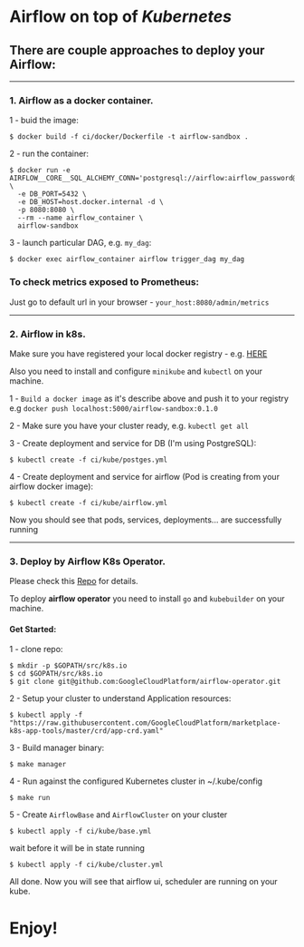 # Airflow on top of *Kubernetes*

## There are couple approaches to deploy your Airflow:

--------------------------------------------

### 1. Airflow as a docker container.

1 - buid the image:

  `$ docker build -f ci/docker/Dockerfile -t airflow-sandbox .`

2 - run the container:

  ```
  $ docker run -e AIRFLOW__CORE__SQL_ALCHEMY_CONN='postgresql://airflow:airflow_password@host.docker.internal/airflow' \
    -e DB_PORT=5432 \
    -e DB_HOST=host.docker.internal -d \
    -p 8080:8080 \
    --rm --name airflow_container \
    airflow-sandbox
  ```

3 - launch particular DAG, e.g. `my_dag`:

  `$ docker exec airflow_container airflow trigger_dag my_dag`


### To check metrics exposed to Prometheus:

Just go to default url in your browser - `your_host:8080/admin/metrics`

--------------------------------------------

### 2. Airflow in k8s.

Make sure you have registered your local docker registry - e.g. [HERE](https://docs.docker.com/registry/)

Also you need to install and configure `minikube` and `kubectl` on your machine.

1 - `Build a docker image` as it's describe above and push it to your registry e.g `docker push localhost:5000/airflow-sandbox:0.1.0`

2 - Make sure you have your cluster ready, e.g. `kubectl get all`

3 - Create deployment and service for DB (I'm using PostgreSQL):

  `$ kubectl create -f ci/kube/postges.yml`

4 - Create deployment and service for airflow (Pod is creating from your airflow docker image):

  `$ kubectl create -f ci/kube/airflow.yml`

Now you should see that pods, services, deployments... are successfully running

--------------------------------------------

### 3. Deploy by Airflow K8s Operator.

Please check this [Repo](https://github.com/GoogleCloudPlatform/airflow-operator) for details.

To deploy **airflow operator** you need to install `go` and `kubebuilder` on your machine.

#### Get Started:

1 - clone repo:

  ```
  $ mkdir -p $GOPATH/src/k8s.io
  $ cd $GOPATH/src/k8s.io
  $ git clone git@github.com:GoogleCloudPlatform/airflow-operator.git
  ```

2 - Setup your cluster to understand Application resources:

  `$ kubectl apply -f "https://raw.githubusercontent.com/GoogleCloudPlatform/marketplace-k8s-app-tools/master/crd/app-crd.yaml"`

3 - Build manager binary:

  `$ make manager`

4 - Run against the configured Kubernetes cluster in ~/.kube/config

  `$ make run`

5 - Create `AirflowBase` and `AirflowCluster` on your cluster

  `$ kubectl apply -f ci/kube/base.yml`

  wait before it will be in state running

  `$ kubectl apply -f ci/kube/cluster.yml`


All done. Now you will see that airflow ui, scheduler are running on your kube.

# Enjoy!
